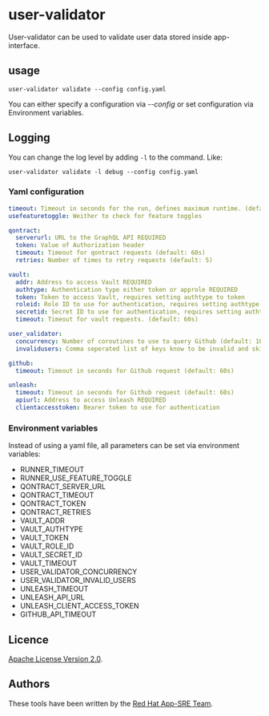 # user-validator

User-validator can be used to validate user data stored inside app-interface. 

## usage

`user-validator validate --config config.yaml` 

You can either specify a configuration via _--config_ or set configuration via Environment variables.

## Logging

You can change the log level by adding `-l` to the command. Like:

`user-validator validate -l debug --config config.yaml`

### Yaml configuration

```YAML
timeout: Timeout in seconds for the run, defines maximum runtime. (default: 0)
usefeaturetoggle: Weither to check for feature toggles

qontract: 
  serverurl: URL to the GraphQL API REQUIRED
  token: Value of Authorization header
  timeout: Timeout for qontract requests (default: 60s) 
  retries: Number of times to retry requests (default: 5)

vault:
  addr: Address to access Vault REQUIRED
  authtype: Authentication type either token or approle REQUIRED
  token: Token to access Vault, requires setting authtype to token
  roleid: Role ID to use for authentication, requires setting authtype to approle 
  secretid: Secret ID to use for authentication, requires setting authtype to approle
  timeout: Timeout for vault requests. (default: 60s) 

user_validator:
  concurrency: Number of coroutines to use to query Github (default: 10)
  invalidusers: Comma seperated list of keys know to be invalid and skipd for pgp key validation

github:
  timeout: Timeout in seconds for Github request (default: 60s)

unleash:
  timeout: Timeout in seconds for Github request (default: 60s)
  apiurl: Address to access Unleash REQUIRED
  clientaccesstoken: Bearer token to use for authentication
```

### Environment variables

Instead of using a yaml file, all parameters can be set via environment variables:
 * RUNNER_TIMEOUT
 * RUNNER_USE_FEATURE_TOGGLE
 * QONTRACT_SERVER_URL
 * QONTRACT_TIMEOUT
 * QONTRACT_TOKEN
 * QONTRACT_RETRIES
 * VAULT_ADDR
 * VAULT_AUTHTYPE
 * VAULT_TOKEN
 * VAULT_ROLE_ID
 * VAULT_SECRET_ID
 * VAULT_TIMEOUT
 * USER_VALIDATOR_CONCURRENCY
 * USER_VALIDATOR_INVALID_USERS
 * UNLEASH_TIMEOUT
 * UNLEASH_API_URL
 * UNLEASH_CLIENT_ACCESS_TOKEN
 * GITHUB_API_TIMEOUT

## Licence
[Apache License Version 2.0](LICENSE).

## Authors

These tools have been written by the [Red Hat App-SRE Team](mailto:sd-app-sre@redhat.com).
